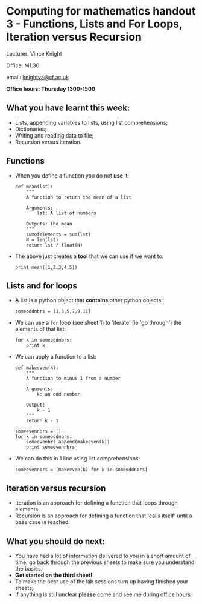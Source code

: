 # Computing for mathematics handout 3 - Functions, Lists and For Loops, Iteration versus Recursion

Lecturer: Vince Knight

Office: M1.30

email: knightva@cf.ac.uk

**Office hours: Thursday 1300-1500**

## What you have learnt this week:

- Lists, appending variables to lists, using list comprehensions;
- Dictionaries;
- Writing and reading data to file;
- Recursion versus iteration.

## Functions

- When you define a function you do not **use** it:

    ~~~{.python}
    def mean(lst):
        """
        A function to return the mean of a list

        Arguments:
            lst: A list of numbers

        Outputs: The mean
        """
        sumofelements = sum(lst)
        N = len(lst)
        return lst / float(N)
    ~~~

- The above just creates a **tool** that we can use if we want to:

    ~~~{.python}
    print mean([1,2,3,4,5])
    ~~~

## Lists and for loops

- A list is a python object that **contains** other python objects:

    ~~~{.python}
    someoddnbrs = [1,3,5,7,9,11]
    ~~~

- We can use a `for` loop (see sheet 1) to 'iterate' (ie 'go through') the elements of that list:

    ~~~{.python}
    for k in someoddnbrs:
        print k
    ~~~

- We can apply a function to a list:

    ~~~{.python}
    def makeeven(k):
        """
        A function to minus 1 from a number

        Arguments:
            k: an odd number

        Output:
            k - 1
        """
        return k - 1

    someevennbrs = []
    for k in someoddnbrs:
        someevenbrs.append(makeeven(k))
        print someevennbrs
    ~~~

- We can do this in 1 line using list comprehensions:

    ~~~{.python}
    someevennbrs = [makeeven(k) for k in someoddnbrs]
    ~~~

## Iteration versus recursion

- Iteration is an approach for defining a function that loops through elements.
- Recursion is an approach for defining a function that 'calls itself' until a base case is reached.

## What you should do next:

- You have had a lot of information delivered to you in a short amount of time, go back through the previous sheets to make sure you understand the basics.
- **Get started on the third sheet!**
- To make the best use of the lab sessions turn up having finished your sheets;
- If anything is still unclear **please** come and see me during office hours.
